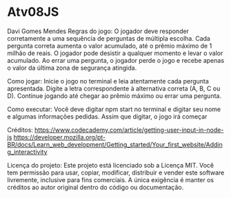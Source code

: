 # Atv08JS
Davi Gomes Mendes
Regras do jogo: O jogador deve responder corretamente a uma sequência de perguntas de múltipla escolha.
Cada pergunta correta aumenta o valor acumulado, até o prêmio máximo de 1 milhão de reais.
O jogador pode desistir a qualquer momento e levar o valor acumulado.
Ao errar uma pergunta, o jogador perde o jogo e recebe apenas o valor da última zona de segurança atingida.

Como jogar: Inicie o jogo no terminal  e leia atentamente cada pergunta apresentada.
Digite a letra correspondente à alternativa correta (A, B, C ou D).
Continue jogando até chegar ao prêmio máximo ou errar uma pergunta.

Como executar: Você deve digitar npm start no terminal e digitar seu nome e algumas informações pedidas.
Assim que digitar, o jogo irá começar

Créditos: https://www.codecademy.com/article/getting-user-input-in-node-js
https://developer.mozilla.org/pt-BR/docs/Learn_web_development/Getting_started/Your_first_website/Adding_interactivity

Licença do projeto: Este projeto está licenciado sob a Licença MIT.
Você tem permissão para usar, copiar, modificar, distribuir e vender este software livremente, inclusive para fins comerciais.
A única exigência é manter os créditos ao autor original dentro do código ou documentação.

